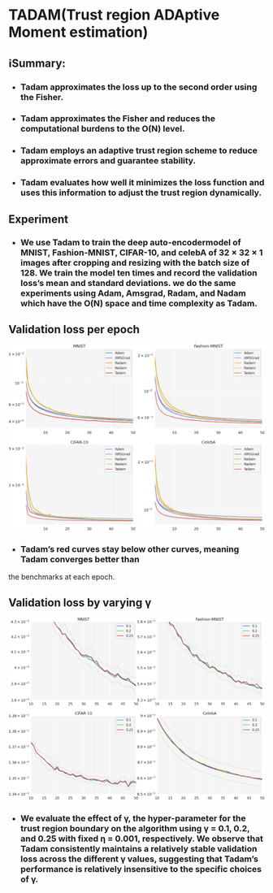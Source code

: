# TADAM(Trust region ADAptive Moment estimation)


## ℹ️Summary:

- ### Tadam approximates the loss up to the second order using the Fisher.

- ### Tadam approximates the Fisher and reduces the computational burdens to the O(N) level.

- ### Tadam employs an adaptive trust region scheme to reduce approximate errors and guarantee stability. 

- ### Tadam evaluates how well it minimizes the loss function and uses this information to adjust the trust region dynamically.

## Experiment

- ### We use Tadam to train the deep auto-encodermodel of MNIST, Fashion-MNIST, CIFAR-10, and celebA of 32 × 32 × 1 images after cropping and resizing with the batch size of 128. We train the model ten times and record the validation loss’s mean and standard deviations. we do the same experiments using Adam, Amsgrad, Radam, and Nadam which have the O(N) space and time complexity as Tadam.

## Validation loss per epoch

![L2 loss per epoch](/images/loss_mse_step.png)

- ### Tadam’s red curves stay below other curves, meaning Tadam converges better than
the benchmarks at each epoch.

## Validation loss by varying γ 

![L2 loss per epoch](/images/loss_mse_gamma_up.png)

- ### We evaluate the effect of γ, the hyper-parameter for the trust region boundary on the algorithm using γ = 0.1, 0.2, and 0.25 with fixed η = 0.001, respectively. We observe that Tadam consistently maintains a relatively stable validation loss across the different γ values, suggesting that Tadam’s performance is relatively insensitive to the specific choices of γ.
